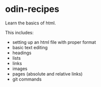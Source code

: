 # odin-recipes
Learn the basics of html.

This includes:

- setting up an html file with proper format
- basic text editing
- headings
- lists
- links
- images
- pages (absolute and relative links)
- git commands
